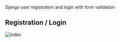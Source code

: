Django user registration and login with form validation

Registration / Login
------
![index](https://i.imgur.com/PuXZnKW.png)

